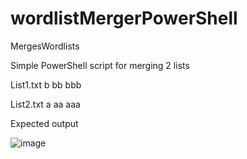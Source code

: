# wordlistMergerPowerShell
MergesWordlists

Simple PowerShell script for merging 2 lists

List1.txt
b
bb
bbb

List2.txt
a
aa
aaa

Expected output

![image](https://user-images.githubusercontent.com/46076535/229303218-44d29f5a-edb2-43c5-873a-3b2448fbbc4f.png)

